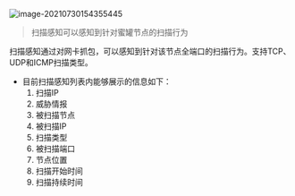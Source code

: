 ![image-20210730154355445](http://img.threatbook.cn/hfish/20210730154357.png)

> 扫描感知可以感知到针对蜜罐节点的扫描行为

扫描感知通过对网卡抓包，可以感知到针对该节点全端口的扫描行为。支持TCP、UDP和ICMP扫描类型。



- 目前扫描感知列表内能够展示的信息如下：
  1. 扫描IP
  2. 威胁情报
  3. 被扫描节点
  4. 被扫描IP
  5. 扫描类型
  6. 被扫描端口
  7. 节点位置
  8. 扫描开始时间
  9. 扫描持续时间
